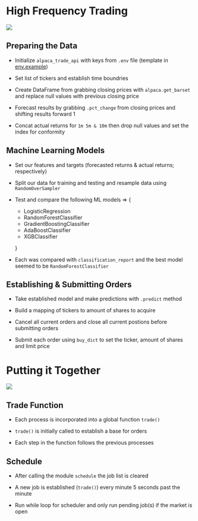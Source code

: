 # High Frequency Trading

![](https://tradebrains.in/wp-content/uploads/2020/04/stock-market-meme-technical-analysis-shooting-star.jpg)

## Preparing the Data

* Initialize ```alpaca_trade_api``` with keys from ```.env``` file (template in [env.example](./Python/env.example))

* Set list of tickers and establish time boundries

* Create DataFrame from grabbing closing prices with ```alpaca.get_barset``` and replace null values with previous closing price

* Forecast results by grabbing ```.pct_change``` from closing prices and shifting results forward 1

* Concat actual returns for ``` 1m 5m & 10m ``` then drop null values and set the index for conformity
## Machine Learning Models

* Set our features and targets (forecasted returns & actual returns; respectively)

* Split our data for training and testing and resample data using ```RandomOverSampler```

* Test and compare the following ML models => {
    * LogisticRegression
    * RandomForestClassifier
    * GradientBoostingClassifier
    * AdaBoostClassifier
    * XGBClassifier

    }

* Each was compared with ```classification_report``` and the best model seemed to be ```RandomForestClassifier```

## Establishing & Submitting Orders

* Take established model and make predictions with ```.predict``` method

* Build a mapping of tickers to amount of shares to acquire

* Cancel all current orders and close all current postions before submitting orders

* Submit each order using ```buy_dict``` to set the ticker, amount of shares and limit price

# Putting it Together

![](https://content.fortune.com/wp-content/uploads/2014/11/1.jpg)

## Trade Function

* Each process is incorporated into a global function ```trade()```

* ```trade()``` is initially called to establish a base for orders

* Each step in the function follows the previous processes

## Schedule

* After calling the module ```schedule``` the job list is cleared

* A new job is established (```trade()```) every minute 5 seconds past the minute

* Run while loop for scheduler and only run pending job(s) if the market is open